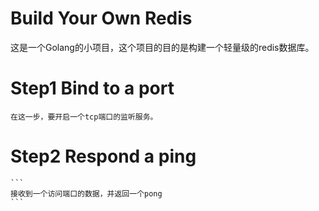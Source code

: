 # Build Your Own Redis

这是一个Golang的小项目，这个项目的目的是构建一个轻量级的redis数据库。

# Step1  Bind to a port

```
在这一步，要开启一个tcp端口的监听服务。
```

# Step2  Respond a ping

    ```
    接收到一个访问端口的数据，并返回一个pong
    ```



